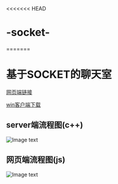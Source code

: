 <<<<<<< HEAD
# -socket-
=======
# 基于SOCKET的聊天室
[网页端链接](http://81.68.123.231/)  

[win客户端下载](http://81.68.123.231/file/chat.rar)
## server端流程图(c++)
![Image text](https://github.com/hubu-516/ICQ-socket/blob/master/socket%E8%81%8A%E5%A4%A9%E5%AE%9E%E7%8E%B0.png)  
## 网页端流程图(js)
![Image text](https://github.com/hubu-516/ICQ-socket/blob/master/%E7%BD%91%E9%A1%B5%E7%AB%AF.drawio.png)

